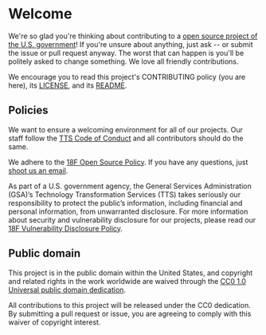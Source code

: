 # Welcome

We're so glad you're thinking about contributing to a
[open source project of the U.S. government](https://code.gov/)!
If you're unsure about anything, just ask -- or submit the issue
or pull request anyway. The worst that can happen is you'll be
politely asked to change something. We love all friendly contributions.

We encourage you to read this project's CONTRIBUTING policy
(you are here), its [LICENSE](LICENSE.md), and its [README](../README.md).

## Policies

We want to ensure a welcoming environment for all of our projects.
Our staff follow the
[TTS Code of Conduct](https://18f.gsa.gov/code-of-conduct/) and
all contributors should do the same.

We adhere to the
[18F Open Source Policy](https://github.com/18f/open-source-policy).
If you have any questions, just [shoot us an email](mailto:18f@gsa.gov).

As part of a U.S. government agency, the General Services Administration
(GSA)’s Technology Transformation Services (TTS) takes seriously
our responsibility to protect the public’s information, including
financial and personal information, from unwarranted disclosure. For more
information about security and vulnerability disclosure for our projects,
please read our
[18F Vulnerability Disclosure Policy](https://18f.gsa.gov/vulnerability-disclosure-policy/).

## Public domain

This project is in the public domain within the United States, and copyright
and related rights in the work worldwide are waived through the
[CC0 1.0 Universal public domain dedication](https://creativecommons.org/publicdomain/zero/1.0/).

All contributions to this project will be released under the CC0 dedication.
By submitting a pull request or issue, you are agreeing to comply with
this waiver of copyright interest.
